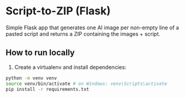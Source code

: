 # Script-to-ZIP (Flask)


Simple Flask app that generates one AI image per non-empty line of a pasted script and returns a ZIP containing the images + script.


## How to run locally


1. Create a virtualenv and install dependencies:


```bash
python -m venv venv
source venv/bin/activate # on Windows: venv\Scripts\activate
pip install -r requirements.txt
